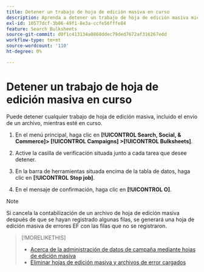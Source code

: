 ```yaml
---
title: Detener un trabajo de hoja de edición masiva en curso
description: Aprenda a detener un trabajo de hoja de edición masiva mientras está en proceso.
exl-id: 10577dcf-3b86-49f1-8e3a-ccfe56fffe84
feature: Search Bulksheets
source-git-commit: d0f1c413134a0868ddec79ded7672af316267edd
workflow-type: tm+mt
source-wordcount: '110'
ht-degree: 0%

---
```


# Detener un trabajo de hoja de edición masiva en curso

Puede detener cualquier trabajo de hoja de edición masiva, incluido el envío de un archivo, mientras esté en curso.

1. En el menú principal, haga clic en **[!UICONTROL Search, Social, & Commerce]> [!UICONTROL Campaigns] >[!UICONTROL Bulksheets]**.

1. Active la casilla de verificación situada junto a cada tarea que desee detener.

1. En la barra de herramientas situada encima de la tabla de datos, haga clic en **[!UICONTROL Stop job]**.

1. En el mensaje de confirmación, haga clic en **[!UICONTROL O]**.

>[!NOTE]
>
>Si cancela la contabilización de un archivo de hoja de edición masiva después de que se hayan registrado algunas filas, se generará una hoja de edición masiva de errores EF con las filas que no se registraron.

>[!MORELIKETHIS]
>
>* [Acerca de la administración de datos de campaña mediante hojas de edición masiva](bulksheet-about.md)
>* [Eliminar hojas de edición masiva y archivos de error cargados](bulksheet-delete.md)
